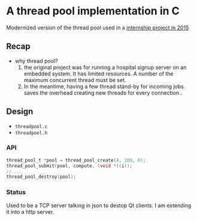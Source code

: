 # A thread pool implementation in C

Modernized version of the thread pool used in a [internship project in 2015](https://github.com/tonyxwz/internship-neu-2015)

## Recap

- why thread pool? 
    1. the original project was for running a hospital signup server on an embedded system. It has limited resources. A number of the maximum concurrent thread must be set.
    2. In the meantime, having a few thread stand-by for incoming jobs saves the overhead creating new threads for every connection .

## Design

- `threadpool.c`
- `threadpool.h`

### API

```c
thread_pool_t *pool = thread_pool_create(4, 100, 0);
thread_pool_submit(pool, compute, (void *)(i));
// ...
thread_pool_destroy(pool);
```

### Status
Used to be a TCP server talking in json to destop Qt clients. I am extending it into a http server.
